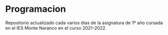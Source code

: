 # Programacion

Repositorio actualizado cada varios dias de la asignatura de 1º año <PROGRAMACION> cursada en el IES Monte Naranco en el curso 2021-2022. 
